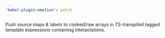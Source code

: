 ```yaml
---
'babel-plugin-emotion': patch
---
```


Push source maps & labels to cooked/raw arrays in TS-transpiled tagged template expressions containing interpolations.
